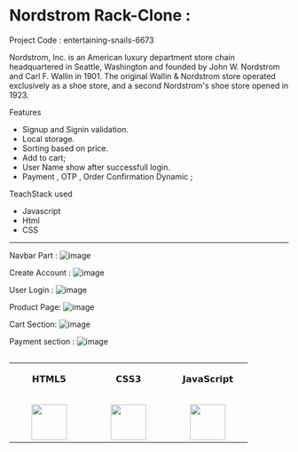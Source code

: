 # Nordstrom Rack-Clone :

Project Code : entertaining-snails-6673


Nordstrom, Inc. is an American luxury department store chain headquartered in Seattle, Washington and founded by John W. Nordstrom and Carl F. Wallin in 1901. The original Wallin & Nordstrom store operated exclusively as a shoe store, and a second Nordstrom's shoe store opened in 1923.


Features

- Signup and Signin validation.
- Local storage. 
- Sorting based on price.
- Add to cart;
- User Name show after successfull login.
- Payment , OTP , Order Confirmation Dynamic ;
  
  
TeachStack used

- Javascript
- Html
- CSS

<table align="left">
<tbody>
<tr valign="top">
<td width="25%" align="center">
<p dir="auto"><span>𝗛𝗧𝗠𝗟𝟱</span><br><br></p>
<a target="_blank" rel="noopener noreferrer" href="https://camo.githubusercontent.com/0a6ef04b1c423027658e0a15df6296f8b93a76459be3adc5ce69df27eaed7575/68747470733a2f2f63646e2e737667706f726e2e636f6d2f6c6f676f732f68746d6c2d352e737667"><img height="64px" src="https://camo.githubusercontent.com/0a6ef04b1c423027658e0a15df6296f8b93a76459be3adc5ce69df27eaed7575/68747470733a2f2f63646e2e737667706f726e2e636f6d2f6c6f676f732f68746d6c2d352e737667" data-canonical-src="https://cdn.svgporn.com/logos/html-5.svg" style="max-width: 100%;"></a>
</td>
<td width="25%" align="center">
<p dir="auto"><span>𝗖𝗦𝗦𝟯</span><br><br></p>
<a target="_blank" rel="noopener noreferrer" href="https://camo.githubusercontent.com/367dd0be4d8a115eea884c2794dd1ab8751034782a4cf9f0d0c1155fd984a7d0/68747470733a2f2f63646e2e737667706f726e2e636f6d2f6c6f676f732f6373732d332e737667"><img height="64px" src="https://camo.githubusercontent.com/367dd0be4d8a115eea884c2794dd1ab8751034782a4cf9f0d0c1155fd984a7d0/68747470733a2f2f63646e2e737667706f726e2e636f6d2f6c6f676f732f6373732d332e737667" data-canonical-src="https://cdn.svgporn.com/logos/css-3.svg" style="max-width: 100%;"></a>
</td>
<td width="25%" align="center">
<p dir="auto"><span>𝗝𝗮𝘃𝗮𝗦𝗰𝗿𝗶𝗽𝘁</span><br><br></p>
<a target="_blank" rel="noopener noreferrer" href="https://camo.githubusercontent.com/0c6adf0b34772f192a1c98b80ca013f2d69e954738b20062a114d9bbd245aab5/68747470733a2f2f63646e2e737667706f726e2e636f6d2f6c6f676f732f6a6176617363726970742e737667"><img height="64px" src="https://camo.githubusercontent.com/0c6adf0b34772f192a1c98b80ca013f2d69e954738b20062a114d9bbd245aab5/68747470733a2f2f63646e2e737667706f726e2e636f6d2f6c6f676f732f6a6176617363726970742e737667" data-canonical-src="https://cdn.svgporn.com/logos/javascript.svg" style="max-width: 100%;"></a>
</td>

  
  <hr>
  
  Navbar Part :
  ![image](https://user-images.githubusercontent.com/103574856/186971634-511f9813-fdd9-439f-bfdf-c65d8f087739.png)
  
  
  
  Create Account :
  ![image](https://user-images.githubusercontent.com/103574856/186972005-d65705d8-a4ce-482b-89b9-4b4abee9c445.png)


  
  User Login :
  ![image](https://user-images.githubusercontent.com/103574856/186972304-fb6d3fba-56f3-4401-b745-969b8b64b700.png)

  
  
  Product Page:
  ![image](https://user-images.githubusercontent.com/103574856/186972854-f77064ba-cee4-4b0f-a42b-618d05f07659.png)

  Cart Section:
  ![image](https://user-images.githubusercontent.com/103574856/187081256-3bf99bc6-61e6-4489-91ac-1fb9452aec07.png)
  
  Payment section :
  ![image](https://user-images.githubusercontent.com/103574856/187081315-2e863f72-b85f-4d79-85bf-0e91f0874cf7.png)

